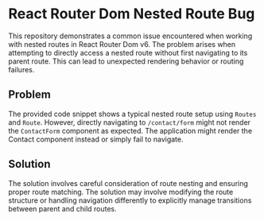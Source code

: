 # React Router Dom Nested Route Bug

This repository demonstrates a common issue encountered when working with nested routes in React Router Dom v6.  The problem arises when attempting to directly access a nested route without first navigating to its parent route.  This can lead to unexpected rendering behavior or routing failures.

## Problem
The provided code snippet shows a typical nested route setup using `Routes` and `Route`. However, directly navigating to `/contact/form` might not render the `ContactForm` component as expected.  The application might render the Contact component instead or simply fail to navigate.

## Solution
The solution involves careful consideration of route nesting and ensuring proper route matching.  The solution may involve modifying the route structure or handling navigation differently to explicitly manage transitions between parent and child routes. 

